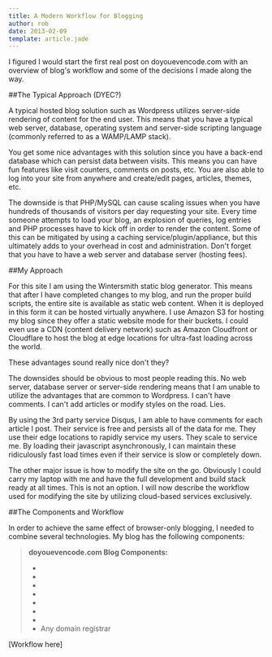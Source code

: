 ```yaml
---
title: A Modern Workflow for Blogging
author: rob
date: 2013-02-09
template: article.jade
---
```


I figured I would start the first real post on doyouevencode.com with an overview of blog's workflow and some of the decisions I made along the way.

##The Typical Approach (DYEC?)

A typical hosted blog solution such as Wordpress utilizes server-side rendering of content for the end user. This means that you have a typical web server, database, operating system and server-side scripting language (commonly referred to as a WAMP/LAMP stack).

You get some nice advantages with this solution since you have a back-end database which can persist data between visits. This means you can have fun features like visit counters, comments on posts, etc. You are also able to log into your site from anywhere and create/edit pages, articles, themes, etc.

The downside is that PHP/MySQL can cause scaling issues when you have hundreds of thousands of visitors per day requesting your site.  Every time someone attempts to load your blog, an explosion of queries, log entries and PHP processes have to kick off in order to render the content. Some of this can be mitigated by using a caching service/plugin/appliance, but this ultimately adds to your overhead in cost and administration. Don't forget that you have to have a web server and database server (hosting fees).

##My Approach 

For this site I am using the Wintersmith static blog generator. This means that after I have completed changes to my blog, and run the proper build scripts, the entire site is available as static web content. When it is deployed in this form it can be hosted virtually anywhere. I use Amazon S3 for hosting my blog since they offer a static website mode for their buckets. I could even use a CDN (content delivery network) such as Amazon Cloudfront or Cloudflare to host the blog at edge locations for ultra-fast loading across the world.

These advantages sound really nice don't they?

The downsides should be obvious to most people reading this. No web server, database server or server-side rendering means that I am unable to utilize the advantages that are common to Wordpress. I can't have comments. I can't add articles or modify styles on the road. Lies.

By using the 3rd party service Disqus, I am able to have comments for each article I post. Their service is free and persists all of the data for me. They use their edge locations to rapidly service my users. They scale to service me. By loading their javascript asynchronously, I can maintain these ridiculously fast load times even if their service is slow or completely down.

The other major issue is how to modify the site on the go. Obviously I could carry my laptop with me and have the full development and build stack ready at all times. This is not an option. I will now describe the workflow used for modifying the site by utilizing cloud-based services exclusively.

##The Components and Workflow

In order to achieve the same effect of browser-only blogging, I needed to combine several technologies. My blog has the following components:

> **doyouevencode.com Blog Components:**
> - [Github]:https://github.com
> - [Wintersmith]:http://wintersmith.io
> - [Amazon S3]:http://aws.amazon.com/s3/
> - [Amazon Route 53]:http://aws.amazon.com/route53/
> - [Dillinger]:http://dillinger.io
> - [Travis-CI]:http://travis-ci.org
> - [Cloud9]:http://c9.io
> - Any domain registrar

[Workflow here]




